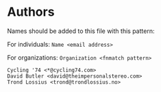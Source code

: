 # Authors
Names should be added to this file with this pattern:

For individuals:
   `Name <email address>`

For organizations:
   `Organization <fnmatch pattern>`



```
Cycling '74 <*@cycling74.com>
David Butler <david@theimpersonalstereo.com>
Trond Lossius <trond@trondlossius.no>
```





